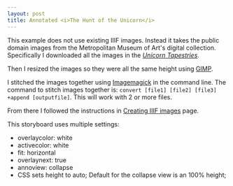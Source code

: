 ```yaml
---
layout: post
title: Annotated <i>The Hunt of the Unicorn</i>
---
```


This example does not use existing IIIF images. Instead it takes the public domain images from the Metropolitan Museum of Art's digital collection.
Specifically I downloaded all the images in the [_Unicorn Tapestries_](https://www.metmuseum.org/search-results#!/search?q=Unicorn%20Tapestries).

Then I resized the images so they were all the same height using [GIMP](https://www.gimp.org). 

I stitched the images together using [Imagemagick](https://imagemagick.org) in the command line. The command to stitch images together is: `convert [file1] [file2] [file3] +append [outputfile]`. This will work with 2 or more files.

From there I followed the instructions in [Creating IIIF images](https://dnoneill.github.io/annotate/help/usingimages/#creating-iiif-images) page.

This storyboard uses multiple settings:
- overlaycolor: white
- activecolor: white
- fit: horizontal
- overlaynext: true
- annoview: collapse
- CSS sets height to auto; Default for the collapse view is an 100% height;

<style>.annotation {height: auto!important}</style>
<iiif-storyboard annotationlist='https://dnoneill.github.io/annotate/annotations/unicorn-list.json' styling='overlaycolor: white;activecolor: white;fit: horizontal;overlaynext: true;annoview:collapse;'></iiif-storyboard>